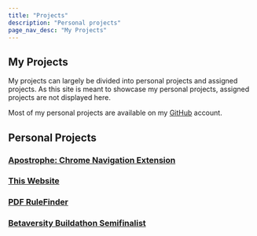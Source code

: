 ```yaml
---
title: "Projects"
description: "Personal projects"
page_nav_desc: "My Projects"
---
```

## My Projects
My projects can largely be divided into personal projects and assigned projects.  As this site is meant to showcase my personal projects, assigned projects are not displayed here.

Most of my personal projects are available on my <a class="InLineLink" href="https://github.com/spopkin">GitHub</a> account.

## Personal Projects

### <a href="apostrophe-extension.html">Apostrophe: Chrome Navigation Extension</a>

### <a href="this-website.html">This Website</a>

### <a href="pdf-rulefinder.html">PDF RuleFinder</a>

### <a href="betaversity-buildathon.html">Betaversity Buildathon Semifinalist</a>
